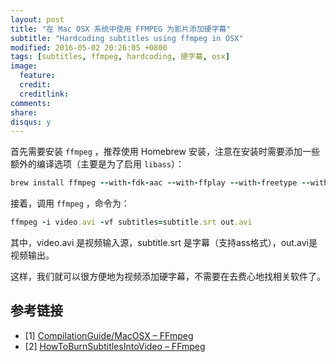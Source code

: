 ```yaml
---
layout: post
title: "在 Mac OSX 系统中使用 FFMPEG 为影片添加硬字幕"
subtitle: "Hardcoding subtitles using ffmpeg in OSX"
modified: 2016-05-02 20:26:05 +0800
tags: [subtitles, ffmpeg, hardcoding, 硬字幕, osx]
image:
  feature: 
  credit: 
  creditlink: 
comments: 
share: 
disqus: y
---
```


首先需要安装 `ffmpeg` ，推荐使用 Homebrew 安装，注意在安装时需要添加一些额外的编译选项（主要是为了启用 `libass`）：

```ruby
brew install ffmpeg --with-fdk-aac --with-ffplay --with-freetype --with-libass --with-libquvi --with-libvorbis --with-libvpx --with-opus --with-x265
```

接着，调用 `ffmpeg` ，命令为：

```ruby
ffmpeg -i video.avi -vf subtitles=subtitle.srt out.avi
```

其中，video.avi 是视频输入源，subtitle.srt 是字幕（支持ass格式），out.avi是视频输出。

这样，我们就可以很方便地为视频添加硬字幕，不需要在去费心地找相关软件了。

## 参考链接

+ [1] [CompilationGuide/MacOSX – FFmpeg](https://trac.ffmpeg.org/wiki/CompilationGuide/MacOSX)
+ [2] [HowToBurnSubtitlesIntoVideo – FFmpeg](https://trac.ffmpeg.org/wiki/HowToBurnSubtitlesIntoVideo) 